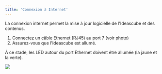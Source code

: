 ```yaml
---
title: 'Connexion à Internet'
---
```


La connexion internet permet la mise à jour logicielle de l'Ideascube et des contenus.

1. Connectez un câble Ethernet (RJ45) au port 7 (voir photo)
2. Assurez-vous que l'Ideascube est allumé.

À ce stade, les LED autour du port Ethernet doivent être allumée (la jaune et la verte).

![](carter_connector.png)
